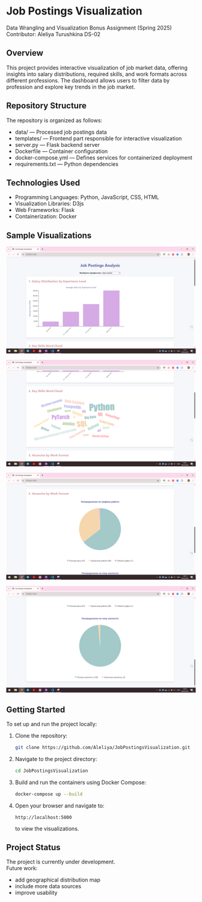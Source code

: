 # Job Postings Visualization

Data Wrangling and Visualization Bonus Assignment (Spring 2025)\
Contributor: Aleliya Turushkina DS-02

## Overview

This project provides interactive visualization of job market data, offering insights into salary distributions, required skills, and work formats across different professions. The dashboard allows users to filter data by profession and explore key trends in the job market.

## Repository Structure

The repository is organized as follows:

- data/ — Processed job postings data
- templates/ — Frontend part responsible for interactive visualization
- server.py — Flask backend server
- Dockerfile — Container configuration
- docker-compose.yml — Defines services for containerized deployment
- requirements.txt — Python dependencies

## Technologies Used

- Programming Languages: Python, JavaScript, CSS, HTML
- Visualization Libraries: D3js
- Web Frameworks: Flask
- Containerization: Docker

## Sample Visualizations

![Salary Distribution chart](<https://github.com/Aleliya/JobPostingsVisualization/blob/assets/%D0%A1%D0%BD%D0%B8%D0%BC%D0%BE%D0%BA%20%D1%8D%D0%BA%D1%80%D0%B0%D0%BD%D0%B0%20(857).png>)

![Key Skills chart](<https://github.com/Aleliya/JobPostingsVisualization/blob/assets/%D0%A1%D0%BD%D0%B8%D0%BC%D0%BE%D0%BA%20%D1%8D%D0%BA%D1%80%D0%B0%D0%BD%D0%B0%20(858).png>)

![Work Format chart](<https://github.com/Aleliya/JobPostingsVisualization/blob/assets/%D0%A1%D0%BD%D0%B8%D0%BC%D0%BE%D0%BA%20%D1%8D%D0%BA%D1%80%D0%B0%D0%BD%D0%B0%20(859).png>)

![Work Format chart](<https://github.com/Aleliya/JobPostingsVisualization/blob/assets/%D0%A1%D0%BD%D0%B8%D0%BC%D0%BE%D0%BA%20%D1%8D%D0%BA%D1%80%D0%B0%D0%BD%D0%B0%20(860).png>)

## Getting Started

To set up and run the project locally:

1. Clone the repository:

   ```bash
   git clone https://github.com/Aleliya/JobPostingsVisualization.git
   ```

2. Navigate to the project directory:

   ```bash
   cd JobPostingsVisualization
   ```

3. Build and run the containers using Docker Compose:

   ```bash
   docker-compose up --build
   ```

4. Open your browser and navigate to:
   ```
   http://localhost:5000
   ```
   to view the visualizations.

## Project Status

The project is currently under development.  
Future work:

- add geographical distribution map
- include more data sources
- improve usability
